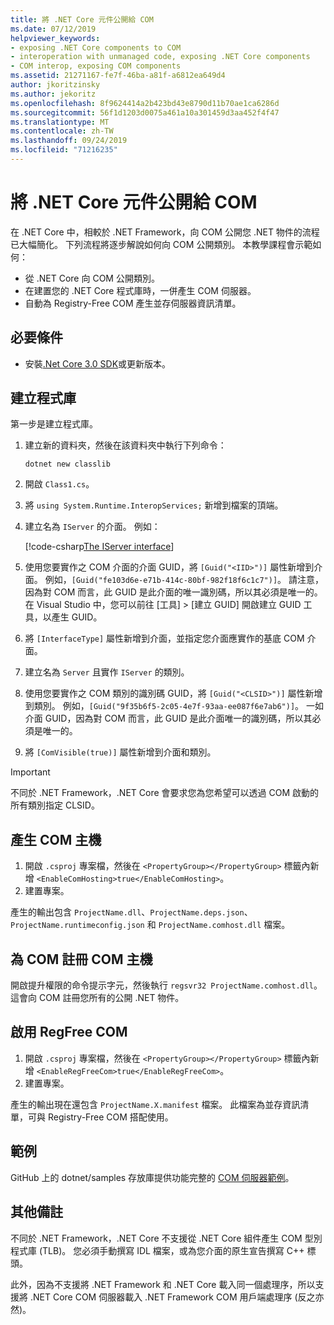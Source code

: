 ```yaml
---
title: 將 .NET Core 元件公開給 COM
ms.date: 07/12/2019
helpviewer_keywords:
- exposing .NET Core components to COM
- interoperation with unmanaged code, exposing .NET Core components
- COM interop, exposing COM components
ms.assetid: 21271167-fe7f-46ba-a81f-a6812ea649d4
author: jkoritzinsky
ms.author: jekoritz
ms.openlocfilehash: 8f9624414a2b423bd43e8790d11b70ae1ca6286d
ms.sourcegitcommit: 56f1d1203d0075a461a10a301459d3aa452f4f47
ms.translationtype: MT
ms.contentlocale: zh-TW
ms.lasthandoff: 09/24/2019
ms.locfileid: "71216235"
---
```

# <a name="exposing-net-core-components-to-com"></a>將 .NET Core 元件公開給 COM

在 .NET Core 中，相較於 .NET Framework，向 COM 公開您 .NET 物件的流程已大幅簡化。 下列流程將逐步解說如何向 COM 公開類別。 本教學課程會示範如何：

- 從 .NET Core 向 COM 公開類別。
- 在建置您的 .NET Core 程式庫時，一併產生 COM 伺服器。
- 自動為 Registry-Free COM 產生並存伺服器資訊清單。

## <a name="prerequisites"></a>必要條件

- 安裝[.Net Core 3.0 SDK](https://dotnet.microsoft.com/download)或更新版本。

## <a name="create-the-library"></a>建立程式庫

第一步是建立程式庫。

1. 建立新的資料夾，然後在該資料夾中執行下列命令：
    
    ```dotnetcli
    dotnet new classlib
    ```

2. 開啟 `Class1.cs`。
3. 將 `using System.Runtime.InteropServices;` 新增到檔案的頂端。
4. 建立名為 `IServer` 的介面。 例如：

   [!code-csharp[The IServer interface](~/samples/core/extensions/COMServerDemo/COMContract/IServer.cs)]

5. 使用您要實作之 COM 介面的介面 GUID，將 `[Guid("<IID>")]` 屬性新增到介面。 例如，`[Guid("fe103d6e-e71b-414c-80bf-982f18f6c1c7")]`。 請注意，因為對 COM 而言，此 GUID 是此介面的唯一識別碼，所以其必須是唯一的。 在 Visual Studio 中，您可以前往 [工具] > [建立 GUID] 開啟建立 GUID 工具，以產生 GUID。
6. 將 `[InterfaceType]` 屬性新增到介面，並指定您介面應實作的基底 COM 介面。
7. 建立名為 `Server` 且實作 `IServer` 的類別。
8. 使用您要實作之 COM 類別的識別碼 GUID，將 `[Guid("<CLSID>")]` 屬性新增到類別。 例如，`[Guid("9f35b6f5-2c05-4e7f-93aa-ee087f6e7ab6")]`。 一如介面 GUID，因為對 COM 而言，此 GUID 是此介面唯一的識別碼，所以其必須是唯一的。
9. 將 `[ComVisible(true)]` 屬性新增到介面和類別。

> [!IMPORTANT]
> 不同於 .NET Framework，.NET Core 會要求您為您希望可以透過 COM 啟動的所有類別指定 CLSID。

## <a name="generate-the-com-host"></a>產生 COM 主機

1. 開啟 `.csproj` 專案檔，然後在 `<PropertyGroup></PropertyGroup>` 標籤內新增 `<EnableComHosting>true</EnableComHosting>`。
2. 建置專案。

產生的輸出包含 `ProjectName.dll`、`ProjectName.deps.json`、`ProjectName.runtimeconfig.json` 和 `ProjectName.comhost.dll` 檔案。

## <a name="register-the-com-host-for-com"></a>為 COM 註冊 COM 主機

開啟提升權限的命令提示字元，然後執行 `regsvr32 ProjectName.comhost.dll`。 這會向 COM 註冊您所有的公開 .NET 物件。

## <a name="enabling-regfree-com"></a>啟用 RegFree COM

1. 開啟 `.csproj` 專案檔，然後在 `<PropertyGroup></PropertyGroup>` 標籤內新增 `<EnableRegFreeCom>true</EnableRegFreeCom>`。
2. 建置專案。

產生的輸出現在還包含 `ProjectName.X.manifest` 檔案。 此檔案為並存資訊清單，可與 Registry-Free COM 搭配使用。

## <a name="sample"></a>範例

GitHub 上的 dotnet/samples 存放庫提供功能完整的 [COM 伺服器範例](https://github.com/dotnet/samples/tree/master/core/extensions/COMServerDemo)。

## <a name="additional-notes"></a>其他備註

不同於 .NET Framework，.NET Core 不支援從 .NET Core 組件產生 COM 型別程式庫 (TLB)。 您必須手動撰寫 IDL 檔案，或為您介面的原生宣告撰寫 C++ 標頭。

此外，因為不支援將 .NET Framework 和 .NET Core 載入同一個處理序，所以支援將 .NET Core COM 伺服器載入 .NET Framework COM 用戶端處理序 (反之亦然)。
